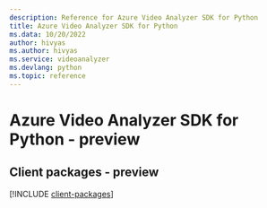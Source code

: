 ```yaml
---
description: Reference for Azure Video Analyzer SDK for Python
title: Azure Video Analyzer SDK for Python
ms.data: 10/20/2022
author: hivyas
ms.author: hivyas
ms.service: videoanalyzer
ms.devlang: python
ms.topic: reference
---
```

# Azure Video Analyzer SDK for Python - preview

## Client packages - preview
[!INCLUDE [client-packages](video-analyzer-client-index.md)]